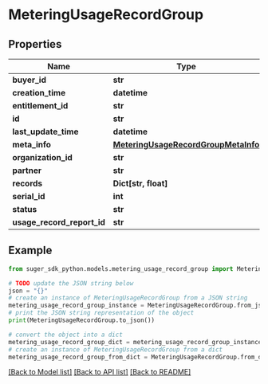 # MeteringUsageRecordGroup


## Properties

Name | Type | Description | Notes
------------ | ------------- | ------------- | -------------
**buyer_id** | **str** |  | [optional] 
**creation_time** | **datetime** |  | [optional] 
**entitlement_id** | **str** |  | [optional] 
**id** | **str** |  | [optional] 
**last_update_time** | **datetime** |  | [optional] 
**meta_info** | [**MeteringUsageRecordGroupMetaInfo**](MeteringUsageRecordGroupMetaInfo.md) |  | [optional] 
**organization_id** | **str** |  | [optional] 
**partner** | **str** |  | [optional] 
**records** | **Dict[str, float]** |  | [optional] 
**serial_id** | **int** |  | [optional] 
**status** | **str** |  | [optional] 
**usage_record_report_id** | **str** |  | [optional] 

## Example

```python
from suger_sdk_python.models.metering_usage_record_group import MeteringUsageRecordGroup

# TODO update the JSON string below
json = "{}"
# create an instance of MeteringUsageRecordGroup from a JSON string
metering_usage_record_group_instance = MeteringUsageRecordGroup.from_json(json)
# print the JSON string representation of the object
print(MeteringUsageRecordGroup.to_json())

# convert the object into a dict
metering_usage_record_group_dict = metering_usage_record_group_instance.to_dict()
# create an instance of MeteringUsageRecordGroup from a dict
metering_usage_record_group_from_dict = MeteringUsageRecordGroup.from_dict(metering_usage_record_group_dict)
```
[[Back to Model list]](../README.md#documentation-for-models) [[Back to API list]](../README.md#documentation-for-api-endpoints) [[Back to README]](../README.md)


